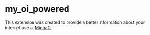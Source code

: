 # my_oi_powered

This extension was created to provide a better information about your internet use at [MinhaOi](www.oi.com.br/minhaoi)
